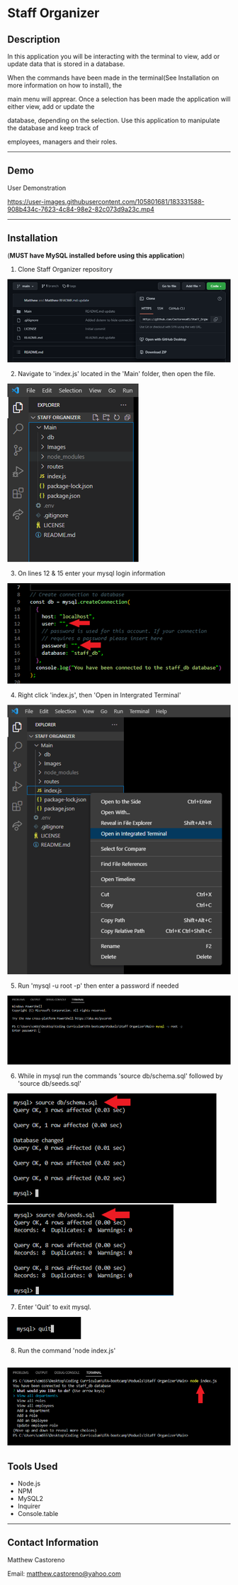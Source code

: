 # Staff Organizer

## Description 

In this application you will be interacting with the terminal to view, add or update data that is stored in a database. 

When the commands have been made in the terminal(See Installation on more information on how to install), the 

main menu will apprear. Once a selection has been made the application will either view, add or update the 

database, depending on the selection. Use this application to manipulate the database and keep track of 

employees, managers and their roles.

---

## Demo

User Demonstration

https://user-images.githubusercontent.com/105801681/183331588-908b434c-7623-4c84-98e2-82c073d9a23c.mp4

---

## Installation

(**MUST have MySQL installed before using this application**)

1) Clone Staff Organizer repository 

![Staff Organizer](./Main/Images/Clone.PNG)

2) Navigate to 'index.js' located in the 'Main' folder, then open the file.

![Staff Organizer](./Main/Images/'index.js'.PNG)

3) On lines 12 & 15 enter your mysql login information

![Staff Organizer](./Main/Images/MySQL%20info.png)

4) Right click 'index.js', then 'Open in Intergrated Terminal' 

![Staff Organizer](./Main/Images/Enter%20Terminal.PNG)

5) Run 'mysql -u root -p' then enter a password if needed

![Staff Organizer](./Main/Images/MySQL%20terminal.PNG)

6) While in mysql run the commands 'source db/schema.sql' followed by 'source db/seeds.sql'

![Staff Organizer](./Main/Images/source%20pt.1.png) ![Staff Organizer](./Main/Images/source%20pt.2.png)

7) Enter 'Quit' to exit mysql.

![Staff Organizer](./Main/Images/Quit.PNG)

8) Run the command 'node index.js'

![Staff Organizer](./Main/Images/Start.png)
---

## Tools Used

* Node.js
* NPM
 * MySQL2
 * Inquirer
 * Console.table

 ---

 ## Contact Information

 Matthew Castoreno

 Email: <matthew.castoreno@yahoo.com>



